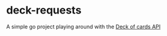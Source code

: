 # deck-requests
A simple go project playing around with the [Deck of cards API](https://deckofcardsapi.com)
